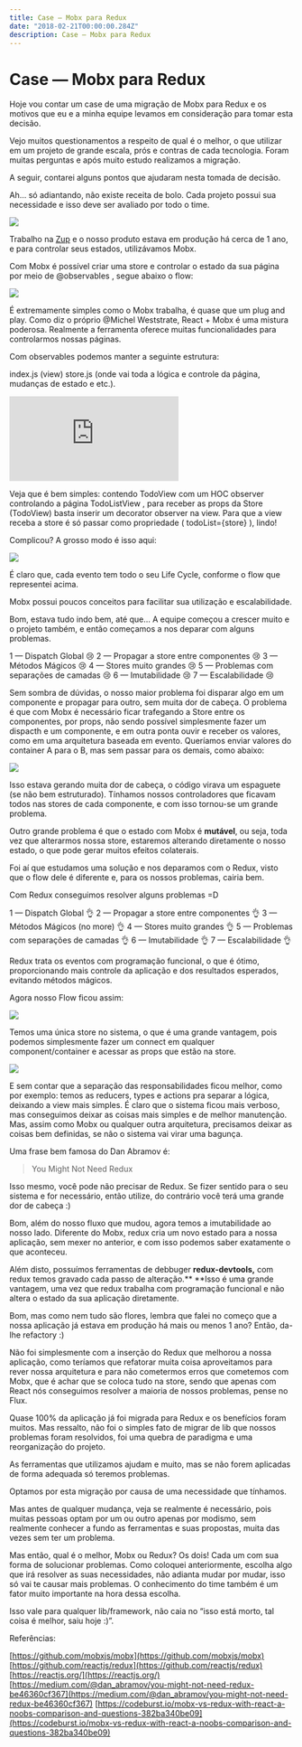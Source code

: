 ```yaml
---
title: Case — Mobx para Redux
date: "2018-02-21T00:00:00.284Z"
description: Case — Mobx para Redux
---
```


# Case — Mobx para Redux

Hoje vou contar um case de uma migração de Mobx para Redux e os motivos que eu e a minha equipe levamos em consideração para tomar esta decisão.

Vejo muitos questionamentos a respeito de qual é o melhor, o que utilizar em um projeto de grande escala, prós e contras de cada tecnologia. Foram muitas perguntas e após muito estudo realizamos a migração.

A seguir, contarei alguns pontos que ajudaram nesta tomada de decisão.

Ah… só adiantando, não existe receita de bolo. Cada projeto possui sua necessidade e isso deve ser avaliado por todo o time.

![](https://cdn-images-1.medium.com/max/2000/1*WS7o6kfbDa5sRjOHNeW6Jg.png)

Trabalho na [Zup](http://www.zup.com.br/) e o nosso produto estava em produção há cerca de 1 ano, e para controlar seus estados, utilizávamos Mobx.

Com Mobx é possível criar uma store e controlar o estado da sua página por meio de @observables , segue abaixo o flow:

![](https://cdn-images-1.medium.com/max/2814/1*W30WDoSgLxkJ-104IRy0Eg.png)

É extremamente simples como o Mobx trabalha, é quase que um plug and play.
Como diz o próprio @Michel Weststrate, React + Mobx é uma mistura poderosa. 
Realmente a ferramenta oferece muitas funcionalidades para controlarmos nossas páginas.

Com observables podemos manter a seguinte estrutura:

index.js (view)
store.js (onde vai toda a lógica e controle da página, mudanças de estado e etc.).

<iframe src="https://medium.com/media/83314e5d6904fa88730c74d8dad9ddeb" frameborder=0></iframe>

Veja que é bem simples: contendo TodoView com um HOC observer controlando a página TodoListView , para receber as props da Store (TodoView) basta inserir um decorator observer na view. Para que a view receba a store é só passar como propriedade ( todoList={store} ), lindo!

Complicou? A grosso modo é isso aqui:

![](https://cdn-images-1.medium.com/max/2000/1*QFYNfl8omzAlfxkafhE7Hg.png)

É claro que, cada evento tem todo o seu Life Cycle, conforme o flow que representei acima.

Mobx possui poucos conceitos para facilitar sua utilização e escalabilidade.

Bom, estava tudo indo bem, até que… A equipe começou a crescer muito e o projeto também, e então começamos a nos deparar com alguns problemas.

1 — Dispatch Global 😢
2 — Propagar a store entre componentes 😢
3 — Métodos Mágicos 😢
4 — Stores muito grandes 😢
5 — Problemas com separações de camadas 😢
6 — Imutabilidade 😢
7 — Escalabilidade 😢

Sem sombra de dúvidas, o nosso maior problema foi disparar algo em um componente e propagar para outro, sem muita dor de cabeça. O problema é que com Mobx é necessário ficar trafegando a Store entre os componentes, por props, não sendo possível simplesmente fazer um dispacth e um componente, e em outra ponta ouvir e receber os valores, como em uma arquitetura baseada em evento.
Queríamos enviar valores do container A para o B, mas sem passar para os demais, como abaixo:

![](https://cdn-images-1.medium.com/max/2000/1*fiOFf3mCQ0vQsTJmYLOVZA.png)

Isso estava gerando muita dor de cabeça, o código virava um espaguete (se não bem estruturado). Tínhamos nossos controladores que ficavam todos nas stores de cada componente, e com isso tornou-se um grande problema.

Outro grande problema é que o estado com Mobx é **mutável**, ou seja, toda vez que alterarmos nossa store, estaremos alterando diretamente o nosso estado, o que pode gerar muitos efeitos colaterais.

Foi aí que estudamos uma solução e nos deparamos com o Redux, visto que o flow dele é diferente e, para os nossos problemas, cairia bem.

Com Redux conseguimos resolver alguns problemas =D

1 — Dispatch Global 👌
2 — Propagar a store entre componentes 👌
3 — Métodos Mágicos (no more) 👌
4 — Stores muito grandes 👌
5 — Problemas com separações de camadas 👌
6 — Imutabilidade 👌
7 — Escalabilidade 👌

Redux trata os eventos com programação funcional, o que é ótimo, proporcionando mais controle da aplicação e dos resultados esperados, evitando métodos mágicos.

Agora nosso Flow ficou assim:

![](https://cdn-images-1.medium.com/max/2000/1*FfCSBwBh2S6cVE_7d19rKw.jpeg)

Temos uma única store no sistema, o que é uma grande vantagem, pois podemos simplesmente fazer um connect em qualquer component/container e acessar as props que estão na store.

![](https://cdn-images-1.medium.com/max/2000/1*CmIZ7BQvBuyljQHr1xZ2SA.png)

E sem contar que a separação das responsabilidades ficou melhor, como por exemplo: temos as reducers, types e actions pra separar a lógica, deixando a view mais simples. 
É claro que o sistema ficou mais verboso, mas conseguimos deixar as coisas mais simples e de melhor manutenção. Mas, assim como Mobx ou qualquer outra arquitetura, precisamos deixar as coisas bem definidas, se não o sistema vai virar uma bagunça.

Uma frase bem famosa do Dan Abramov é:
> You Might Not Need Redux

Isso mesmo, você pode não precisar de Redux. Se fizer sentido para o seu sistema e for necessário, então utilize, do contrário você terá uma grande dor de cabeça :)

Bom, além do nosso fluxo que mudou, agora temos a imutabilidade ao nosso lado. Diferente do Mobx, redux cria um novo estado para a nossa aplicação, sem mexer no anterior, e com isso podemos saber exatamente o que aconteceu.

Além disto, possuímos ferramentas de debbuger **redux-devtools,** com redux temos gravado cada passo de alteração.** **Isso é uma grande vantagem, uma vez que redux trabalha com programação funcional e não altera o estado da sua aplicação diretamente.

Bom, mas como nem tudo são flores, lembra que falei no começo que a nossa aplicação já estava em produção há mais ou menos 1 ano?
Então, da-lhe refactory :)

Não foi simplesmente com a inserção do Redux que melhorou a nossa aplicação, como teríamos que refatorar muita coisa aproveitamos para rever nossa arquitetura e para não cometermos erros que cometemos com Mobx, que é achar que se coloca tudo na store, sendo que apenas com React nós conseguimos resolver a maioria de nossos problemas, pense no Flux.

Quase 100% da aplicação já foi migrada para Redux e os benefícios foram muitos. Mas ressalto, não foi o simples fato de migrar de lib que nossos problemas foram resolvidos, foi uma quebra de paradigma e uma reorganização do projeto.

As ferramentas que utilizamos ajudam e muito, mas se não forem aplicadas de forma adequada só teremos problemas.

Optamos por esta migração por causa de uma necessidade que tínhamos.

Mas antes de qualquer mudança, veja se realmente é necessário, pois muitas pessoas optam por um ou outro apenas por modismo, sem realmente conhecer a fundo as ferramentas e suas propostas, muita das vezes sem ter um problema.

Mas então, qual é o melhor, Mobx ou Redux?
Os dois! Cada um com sua forma de solucionar problemas. Como coloquei anteriormente, escolha algo que irá resolver as suas necessidades, não adianta mudar por mudar, isso só vai te causar mais problemas. O conhecimento do time também é um fator muito importante na hora dessa escolha.

Isso vale para qualquer lib/framework, não caia no “isso está morto, tal coisa é melhor, saiu hoje :)”.

Referências:

[https://github.com/mobxjs/mobx](https://github.com/mobxjs/mobx)
[https://github.com/reactjs/redux](https://github.com/reactjs/redux)
[https://reactjs.org/](https://reactjs.org/)
[https://medium.com/@dan_abramov/you-might-not-need-redux-be46360cf367](https://medium.com/@dan_abramov/you-might-not-need-redux-be46360cf367)
[https://codeburst.io/mobx-vs-redux-with-react-a-noobs-comparison-and-questions-382ba340be09](https://codeburst.io/mobx-vs-redux-with-react-a-noobs-comparison-and-questions-382ba340be09)

